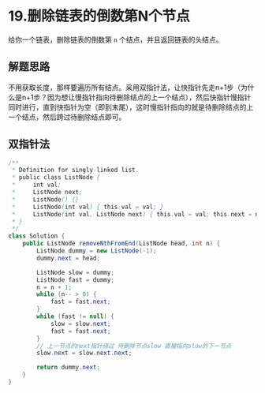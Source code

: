 # 19.删除链表的倒数第N个节点

 给你一个链表，删除链表的倒数第 `n` 个结点，并且返回链表的头结点。 



## 解题思路

不用获取长度，那样要遍历所有结点。采用双指针法，让快指针先走n+1步（为什么是n+1步？因为想让慢指针指向待删除结点的上一个结点），然后快指针慢指针同时进行，直到快指针为空（即到末尾），这时慢指针指向的就是待删除结点的上一个结点，然后跨过待删除结点即可。



## 双指针法

```java
/**
 * Definition for singly-linked list.
 * public class ListNode {
 *     int val;
 *     ListNode next;
 *     ListNode() {}
 *     ListNode(int val) { this.val = val; }
 *     ListNode(int val, ListNode next) { this.val = val; this.next = next; }
 * }
 */
class Solution {
    public ListNode removeNthFromEnd(ListNode head, int n) {
        ListNode dummy = new ListNode(-1);
        dummy.next = head;

        ListNode slow = dummy;
        ListNode fast = dummy;
        n = n + 1;
        while (n-- > 0) {
            fast = fast.next;
        }
        while (fast != null) {
            slow = slow.next;
            fast = fast.next;
        }
        // 上一节点的next指针绕过 待删除节点slow 直接指向slow的下一节点
        slow.next = slow.next.next;

        return dummy.next;
    }
}
```

